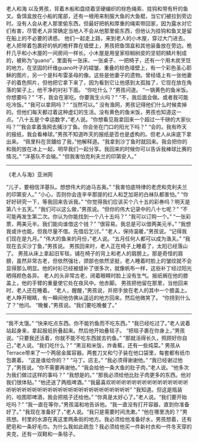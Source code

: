 老人和海
以及男孩，背着木船和盘绕着坚硬编织的棕色绳索、挂钩和带有杆的鱼叉。鱼饵盒放在小船的尾部，还有一根用来制服大鱼的大鱼棍，当它们被拉到旁边时。没有人会从老人那里偷东西，但最好把帆和厚重的绳索带回家，因为露水对它们有害，尽管老人非常确定当地人不会从他那里偷东西，但他认为挂钩和鱼叉是留在船上的不必要的诱惑。
他们一起走上路，来到老人的小木屋，穿过大门进去。老人把带着包裹好的帆的桅杆靠在墙壁上，男孩把鱼饵盒和其他装备放在旁边。桅杆几乎和小木屋的一间房间一样长。小木屋是用皇家棕榈树皮的坚韧的鳞片制成的，被称为“guano”，里面有一张床、一张桌子、一把椅子，还有一个用木炭烹饪的地方。在坚固的纤维guano叶子的褶皱、重叠的棕色墙壁上，有一个彩色圣心耶稣的图片，另一个是科布雷圣母的像。这些是他妻子的遗物。曾经墙上有一张他妻子的着色照片，但他把它拿下来了，因为看到它让他感到太孤独了，它现在放在角落的架子上，他干净的衬衫下面。
“你吃什么？”男孩问道。
“一锅黄色的鱼米饭。你想要吗？”
“不，我会在家吃。你要我生火吗？”
“不，我后面会做。或者我可能吃冷饭。”
“我可以拿网吗？”
“当然可以。”
没有渔网，男孩记得他们什么时候卖掉的。但他们每天都过着这种虚幻的生活。没有黄色的鱼米饭，男孩也知道这一点。“八十五是个幸运数字，”老人说。“你想看见我拿回来一个超过一千磅的大家伙吗？”“我会拿着渔网去捕沙丁鱼。你会坐在门口的阳光下吗？”
“会的。我有昨天的报纸，我会看棒球。”男孩不知道昨天的报纸是否也是虚构的。但老人从床底下拿出来。
“佩里科在货舖给了我，”他解释道。“我拿到沙丁鱼时就回来。我会把你的和我的放在冰上一起，明早我们一起分享。我回来的时候你可以告诉我棒球比赛的情况。”
“洋基队不会输。”
“但我害怕克利夫兰的印第安人。”

---

《老人与海》亚洲网

“儿子，要相信洋基队。想想伟大的迪马吉奥。”
“我害怕底特律的老虎和克利夫兰的印第安人。”
“小心，否则你会连辛辛那提的红人和芝加哥的白袜队都害怕。”
“你好好研究一下，等我回来告诉我。”
“你觉得我们应该买个八十五的彩券吗？明天是第八十五天。”
“我们可以这么做，”男孩说。“但你的伟大记录中的八十七呢？”
“不可能再发生第二次。你认为你能找到一个八十五吗？”
“我可以订购一个。”
“一张彩票，两美元半。我们能向谁借这个钱？”
“很容易。我总是可以借两美元半。”
“我想我或许也能。但我尽量不借。先借后乞讨。”
“老人，保持温暖，”男孩说。“记得我们现在是九月。”
“伟大的鱼来的月份，”老人说。“五月任何人都可以成为渔夫。”
“我现在去买沙丁鱼，”男孩说。
男孩回来时，老人正在椅子上睡着了，太阳已经落山了。
男孩从床上拿起旧军毯，铺在椅子的背上和老人的肩膀上。那是奇怪的肩膀，虽然非常古老，但依然强壮，颈部也依然坚挺，老人睡着时脸上的皱纹就不会显得那么明显。他的衬衫已经被缝补了很多次，就像帆布一样，这些补丁经过阳光晒得颜色各异。
老人的头非常古老，闭着眼睛时脸上没有生气。报纸搁在他的膝盖上，他的手臂的重量使它处在夜风中。他赤脚。
男孩把他留在那里，当他回来时，老人还在睡着。
“老人，醒醒，”男孩说，并把手放在老人的其中一个膝盖上。
老人睁开眼睛，有一瞬间他仿佛从遥远的地方回来。然后他微笑了。
“你捞到什么了？”他问。
“晚餐，”男孩说。“我们要吃晚餐了。”

---

“我不太饿。”
“快来吃点东西。你不能钓鱼而不吃东西。”
“我已经吃过了。”老人说着站起身来，拿起报纸折叠起来。然后他开始叠毯子。
“把毯子裹在你身上，”男孩说。“只要我还活着，你就不能不吃东西就去钓鱼。”
“那就活得长久，照顾好你自己，”老人说。“我们吃什么？”
“黑豆和米饭，炸香蕉，还有一些炖菜。”
男孩从Terrace带来了一个两层金属容器。两套刀叉和勺子装在他口袋里，每套都有纸巾包裹着。
“这是谁给你的？”
“马丁。店主。”
“我必须得谢谢他。”
“我已经谢过他了，”男孩说。“你不需要再谢他。”
“我会给他一条大鱼的肚子肉，”老人说。“他多次为我们做过这样的事吗？”
“我想是的。”
“那我必须给他比肚子肉更多的东西。他对我们很体贴。”
“他还送了两瓶啤酒。”
“我最喜欢听听听听听听听听听听听听听听听听听听听听听听听听听听听听听听听听听听听听听听听”
“我知道。但这是瓶装的，哈图耶啤酒，我会把瓶子还给他。”
“你真是太好心了。”老人说。“我们要开始吃吗？”
“我一直在等你，”男孩温和地告诉他。“我一直没有打开容器，直到你准备好了。”
“我现在准备好了，”老人说。“我只是需要时间洗漱。”
“他在哪里洗的？”男孩想。村里的水源在离这里两条街的地方。我必须给他准备好水，男孩想着，还有肥皂和一条好毛巾。为什么我如此疏忽？我必须给他买一件新衬衣和一件冬天穿的夹克，还有一双鞋和一条毯子。

